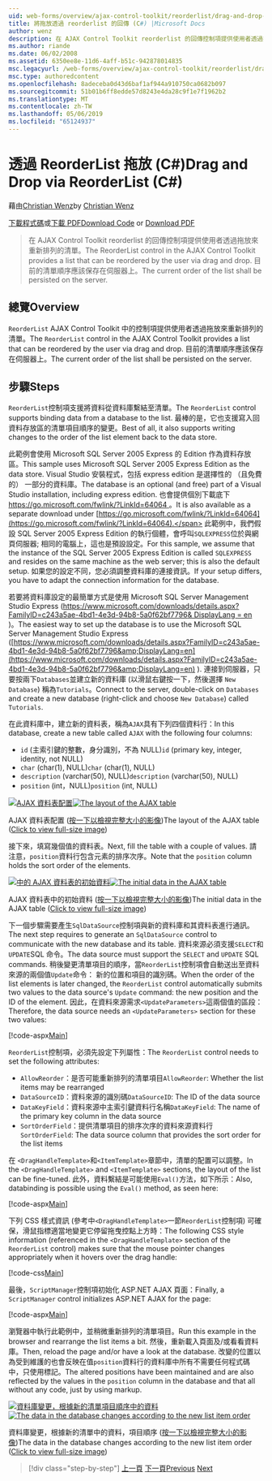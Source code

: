 ```yaml
---
uid: web-forms/overview/ajax-control-toolkit/reorderlist/drag-and-drop-via-reorderlist-cs
title: 將拖放透過 reorderlist 的回傳 (C#) |Microsoft Docs
author: wenz
description: 在 AJAX Control Toolkit reorderlist 的回傳控制項提供使用者透過拖放來重新排列的清單。 目前的清單順序應...
ms.author: riande
ms.date: 06/02/2008
ms.assetid: 6350ee8e-11d6-4aff-b51c-942878014835
msc.legacyurl: /web-forms/overview/ajax-control-toolkit/reorderlist/drag-and-drop-via-reorderlist-cs
msc.type: authoredcontent
ms.openlocfilehash: 8adeceba0d43d6baf1af944a910750ca0682b097
ms.sourcegitcommit: 51b01b6ff8edde57d8243e4da28c9f1e7f1962b2
ms.translationtype: MT
ms.contentlocale: zh-TW
ms.lasthandoff: 05/06/2019
ms.locfileid: "65124937"
---
```

# <a name="drag-and-drop-via-reorderlist-c"></a><span data-ttu-id="73d98-104">透過 ReorderList 拖放 (C#)</span><span class="sxs-lookup"><span data-stu-id="73d98-104">Drag and Drop via ReorderList (C#)</span></span>

<span data-ttu-id="73d98-105">藉由[Christian Wenz](https://github.com/wenz)</span><span class="sxs-lookup"><span data-stu-id="73d98-105">by [Christian Wenz](https://github.com/wenz)</span></span>

<span data-ttu-id="73d98-106">[下載程式碼](http://download.microsoft.com/download/9/3/f/93f8daea-bebd-4821-833b-95205389c7d0/ReorderList5.cs.zip)或[下載 PDF](http://download.microsoft.com/download/2/d/c/2dc10e34-6983-41d4-9c08-f78f5387d32b/reorderlist5CS.pdf)</span><span class="sxs-lookup"><span data-stu-id="73d98-106">[Download Code](http://download.microsoft.com/download/9/3/f/93f8daea-bebd-4821-833b-95205389c7d0/ReorderList5.cs.zip) or [Download PDF](http://download.microsoft.com/download/2/d/c/2dc10e34-6983-41d4-9c08-f78f5387d32b/reorderlist5CS.pdf)</span></span>

> <span data-ttu-id="73d98-107">在 AJAX Control Toolkit reorderlist 的回傳控制項提供使用者透過拖放來重新排列的清單。</span><span class="sxs-lookup"><span data-stu-id="73d98-107">The ReorderList control in the AJAX Control Toolkit provides a list that can be reordered by the user via drag and drop.</span></span> <span data-ttu-id="73d98-108">目前的清單順序應該保存在伺服器上。</span><span class="sxs-lookup"><span data-stu-id="73d98-108">The current order of the list shall be persisted on the server.</span></span>

## <a name="overview"></a><span data-ttu-id="73d98-109">總覽</span><span class="sxs-lookup"><span data-stu-id="73d98-109">Overview</span></span>

<span data-ttu-id="73d98-110">`ReorderList` AJAX Control Toolkit 中的控制項提供使用者透過拖放來重新排列的清單。</span><span class="sxs-lookup"><span data-stu-id="73d98-110">The `ReorderList` control in the AJAX Control Toolkit provides a list that can be reordered by the user via drag and drop.</span></span> <span data-ttu-id="73d98-111">目前的清單順序應該保存在伺服器上。</span><span class="sxs-lookup"><span data-stu-id="73d98-111">The current order of the list shall be persisted on the server.</span></span>

## <a name="steps"></a><span data-ttu-id="73d98-112">步驟</span><span class="sxs-lookup"><span data-stu-id="73d98-112">Steps</span></span>

<span data-ttu-id="73d98-113">`ReorderList`控制項支援將資料從資料庫繫結至清單。</span><span class="sxs-lookup"><span data-stu-id="73d98-113">The `ReorderList` control supports binding data from a database to the list.</span></span> <span data-ttu-id="73d98-114">最棒的是，它也支援寫入回資料存放區的清單項目順序的變更。</span><span class="sxs-lookup"><span data-stu-id="73d98-114">Best of all, it also supports writing changes to the order of the list element back to the data store.</span></span>

<span data-ttu-id="73d98-115">此範例會使用 Microsoft SQL Server 2005 Express 的 Edition 作為資料存放區。</span><span class="sxs-lookup"><span data-stu-id="73d98-115">This sample uses Microsoft SQL Server 2005 Express Edition as the data store.</span></span> <span data-ttu-id="73d98-116">Visual Studio 安裝程式，包括 express edition 是選擇性的 （且免費的） 一部分的資料庫。</span><span class="sxs-lookup"><span data-stu-id="73d98-116">The database is an optional (and free) part of a Visual Studio installation, including express edition.</span></span> <span data-ttu-id="73d98-117">也會提供個別下載底下[ https://go.microsoft.com/fwlink/?LinkId=64064 ](https://go.microsoft.com/fwlink/?LinkId=64064)。</span><span class="sxs-lookup"><span data-stu-id="73d98-117">It is also available as a separate download under [https://go.microsoft.com/fwlink/?LinkId=64064](https://go.microsoft.com/fwlink/?LinkId=64064).</span></span> <span data-ttu-id="73d98-118">此範例中，我們假設 SQL Server 2005 Express Edition 的執行個體，會呼叫`SQLEXPRESS`位於與網頁伺服器; 相同的電腦上，這也是預設設定。</span><span class="sxs-lookup"><span data-stu-id="73d98-118">For this sample, we assume that the instance of the SQL Server 2005 Express Edition is called `SQLEXPRESS` and resides on the same machine as the web server; this is also the default setup.</span></span> <span data-ttu-id="73d98-119">如果您的設定不同，您必須調整資料庫的連接資訊。</span><span class="sxs-lookup"><span data-stu-id="73d98-119">If your setup differs, you have to adapt the connection information for the database.</span></span>

<span data-ttu-id="73d98-120">若要將資料庫設定的最簡單方式是使用 Microsoft SQL Server Management Studio Express ([https://www.microsoft.com/downloads/details.aspx?FamilyID=c243a5ae-4bd1-4e3d-94b8-5a0f62bf7796&amp; DisplayLang = en](https://www.microsoft.com/downloads/details.aspx?FamilyID=c243a5ae-4bd1-4e3d-94b8-5a0f62bf7796&amp;DisplayLang=en) )。</span><span class="sxs-lookup"><span data-stu-id="73d98-120">The easiest way to set up the database is to use the Microsoft SQL Server Management Studio Express ([https://www.microsoft.com/downloads/details.aspx?FamilyID=c243a5ae-4bd1-4e3d-94b8-5a0f62bf7796&amp;DisplayLang=en](https://www.microsoft.com/downloads/details.aspx?FamilyID=c243a5ae-4bd1-4e3d-94b8-5a0f62bf7796&amp;DisplayLang=en) ).</span></span> <span data-ttu-id="73d98-121">連接到伺服器，只要按兩下`Databases`並建立新的資料庫 (以滑鼠右鍵按一下，然後選擇  `New Database`) 稱為`Tutorials`。</span><span class="sxs-lookup"><span data-stu-id="73d98-121">Connect to the server, double-click on `Databases` and create a new database (right-click and choose `New Database`) called `Tutorials`.</span></span>

<span data-ttu-id="73d98-122">在此資料庫中，建立新的資料表，稱為`AJAX`具有下列四個資料行：</span><span class="sxs-lookup"><span data-stu-id="73d98-122">In this database, create a new table called `AJAX` with the following four columns:</span></span>

- <span data-ttu-id="73d98-123">`id` (主索引鍵的整數，身分識別，不為 NULL)</span><span class="sxs-lookup"><span data-stu-id="73d98-123">`id` (primary key, integer, identity, not NULL)</span></span>
- <span data-ttu-id="73d98-124">`char` (char(1), NULL)</span><span class="sxs-lookup"><span data-stu-id="73d98-124">`char` (char(1), NULL)</span></span>
- <span data-ttu-id="73d98-125">`description` (varchar(50), NULL)</span><span class="sxs-lookup"><span data-stu-id="73d98-125">`description` (varchar(50), NULL)</span></span>
- <span data-ttu-id="73d98-126">`position` (int，NULL)</span><span class="sxs-lookup"><span data-stu-id="73d98-126">`position` (int, NULL)</span></span>

<span data-ttu-id="73d98-127">[![AJAX 資料表配置](drag-and-drop-via-reorderlist-cs/_static/image2.png)](drag-and-drop-via-reorderlist-cs/_static/image1.png)</span><span class="sxs-lookup"><span data-stu-id="73d98-127">[![The layout of the AJAX table](drag-and-drop-via-reorderlist-cs/_static/image2.png)](drag-and-drop-via-reorderlist-cs/_static/image1.png)</span></span>

<span data-ttu-id="73d98-128">AJAX 資料表配置 ([按一下以檢視完整大小的影像](drag-and-drop-via-reorderlist-cs/_static/image3.png))</span><span class="sxs-lookup"><span data-stu-id="73d98-128">The layout of the AJAX table ([Click to view full-size image](drag-and-drop-via-reorderlist-cs/_static/image3.png))</span></span>

<span data-ttu-id="73d98-129">接下來，填寫幾個值的資料表。</span><span class="sxs-lookup"><span data-stu-id="73d98-129">Next, fill the table with a couple of values.</span></span> <span data-ttu-id="73d98-130">請注意，`position`資料行包含元素的排序次序。</span><span class="sxs-lookup"><span data-stu-id="73d98-130">Note that the `position` column holds the sort order of the elements.</span></span>

<span data-ttu-id="73d98-131">[![中的 AJAX 資料表的初始資料](drag-and-drop-via-reorderlist-cs/_static/image5.png)](drag-and-drop-via-reorderlist-cs/_static/image4.png)</span><span class="sxs-lookup"><span data-stu-id="73d98-131">[![The initial data in the AJAX table](drag-and-drop-via-reorderlist-cs/_static/image5.png)](drag-and-drop-via-reorderlist-cs/_static/image4.png)</span></span>

<span data-ttu-id="73d98-132">AJAX 資料表中的初始資料 ([按一下以檢視完整大小的影像](drag-and-drop-via-reorderlist-cs/_static/image6.png))</span><span class="sxs-lookup"><span data-stu-id="73d98-132">The initial data in the AJAX table ([Click to view full-size image](drag-and-drop-via-reorderlist-cs/_static/image6.png))</span></span>

<span data-ttu-id="73d98-133">下一個步驟需要產生`SqlDataSource`控制項與新的資料庫和其資料表進行通訊。</span><span class="sxs-lookup"><span data-stu-id="73d98-133">The next step requires to generate an `SqlDataSource` control to communicate with the new database and its table.</span></span> <span data-ttu-id="73d98-134">資料來源必須支援`SELECT`和`UPDATE`SQL 命令。</span><span class="sxs-lookup"><span data-stu-id="73d98-134">The data source must support the `SELECT` and `UPDATE` SQL commands.</span></span> <span data-ttu-id="73d98-135">稍後變更清單項目的順序，當`ReorderList`控制項會自動送出至資料來源的兩個值`Update`命令： 新的位置和項目的識別碼。</span><span class="sxs-lookup"><span data-stu-id="73d98-135">When the order of the list elements is later changed, the `ReorderList` control automatically submits two values to the data source's `Update` command: the new position and the ID of the element.</span></span> <span data-ttu-id="73d98-136">因此，在資料來源需求`<UpdateParameters>`這兩個值的區段：</span><span class="sxs-lookup"><span data-stu-id="73d98-136">Therefore, the data source needs an `<UpdateParameters>` section for these two values:</span></span>

[!code-aspx[Main](drag-and-drop-via-reorderlist-cs/samples/sample1.aspx)]

<span data-ttu-id="73d98-137">`ReorderList`控制項，必須先設定下列屬性：</span><span class="sxs-lookup"><span data-stu-id="73d98-137">The `ReorderList` control needs to set the following attributes:</span></span>

- <span data-ttu-id="73d98-138">`AllowReorder`：是否可能重新排列的清單項目</span><span class="sxs-lookup"><span data-stu-id="73d98-138">`AllowReorder`: Whether the list items may be rearranged</span></span>
- <span data-ttu-id="73d98-139">`DataSourceID`：資料來源的識別碼</span><span class="sxs-lookup"><span data-stu-id="73d98-139">`DataSourceID`: The ID of the data source</span></span>
- <span data-ttu-id="73d98-140">`DataKeyField`：資料來源中主索引鍵資料行名稱</span><span class="sxs-lookup"><span data-stu-id="73d98-140">`DataKeyField`: The name of the primary key column in the data source</span></span>
- <span data-ttu-id="73d98-141">`SortOrderField`：提供清單項目的排序次序的資料來源資料行</span><span class="sxs-lookup"><span data-stu-id="73d98-141">`SortOrderField`: The data source column that provides the sort order for the list items</span></span>

<span data-ttu-id="73d98-142">在 `<DragHandleTemplate>`和`<ItemTemplate>`章節中，清單的配置可以調整。</span><span class="sxs-lookup"><span data-stu-id="73d98-142">In the `<DragHandleTemplate>` and `<ItemTemplate>` sections, the layout of the list can be fine-tuned.</span></span> <span data-ttu-id="73d98-143">此外，資料繫結是可能使用`Eval()`方法，如下所示：</span><span class="sxs-lookup"><span data-stu-id="73d98-143">Also, databinding is possible using the `Eval()` method, as seen here:</span></span>

[!code-aspx[Main](drag-and-drop-via-reorderlist-cs/samples/sample2.aspx)]

<span data-ttu-id="73d98-144">下列 CSS 樣式資訊 (參考中`<DragHandleTemplate>`一節`ReorderList`控制項) 可確保，滑鼠指標適當地變更它停留拖曳控點上方時：</span><span class="sxs-lookup"><span data-stu-id="73d98-144">The following CSS style information (referenced in the `<DragHandleTemplate>` section of the `ReorderList` control) makes sure that the mouse pointer changes appropriately when it hovers over the drag handle:</span></span>

[!code-css[Main](drag-and-drop-via-reorderlist-cs/samples/sample3.css)]

<span data-ttu-id="73d98-145">最後，`ScriptManager`控制項初始化 ASP.NET AJAX 頁面：</span><span class="sxs-lookup"><span data-stu-id="73d98-145">Finally, a `ScriptManager` control initializes ASP.NET AJAX for the page:</span></span>

[!code-aspx[Main](drag-and-drop-via-reorderlist-cs/samples/sample4.aspx)]

<span data-ttu-id="73d98-146">瀏覽器中執行此範例中，並稍微重新排列的清單項目。</span><span class="sxs-lookup"><span data-stu-id="73d98-146">Run this example in the browser and rearrange the list items a bit.</span></span> <span data-ttu-id="73d98-147">然後，重新載入頁面及/或看看資料庫。</span><span class="sxs-lookup"><span data-stu-id="73d98-147">Then, reload the page and/or have a look at the database.</span></span> <span data-ttu-id="73d98-148">改變的位置以為受到維護的也會反映在值`position`資料行的資料庫中所有不需要任何程式碼中，只使用標記。</span><span class="sxs-lookup"><span data-stu-id="73d98-148">The altered positions have been maintained and are also reflected by the values in the `position` column in the database and that all without any code, just by using markup.</span></span>

<span data-ttu-id="73d98-149">[![資料庫變更，根據新的清單項目順序中的資料](drag-and-drop-via-reorderlist-cs/_static/image8.png)](drag-and-drop-via-reorderlist-cs/_static/image7.png)</span><span class="sxs-lookup"><span data-stu-id="73d98-149">[![The data in the database changes according to the new list item order](drag-and-drop-via-reorderlist-cs/_static/image8.png)](drag-and-drop-via-reorderlist-cs/_static/image7.png)</span></span>

<span data-ttu-id="73d98-150">資料庫變更，根據新的清單中的資料，項目順序 ([按一下以檢視完整大小的影像](drag-and-drop-via-reorderlist-cs/_static/image9.png))</span><span class="sxs-lookup"><span data-stu-id="73d98-150">The data in the database changes according to the new list item order ([Click to view full-size image](drag-and-drop-via-reorderlist-cs/_static/image9.png))</span></span>

> [!div class="step-by-step"]
> <span data-ttu-id="73d98-151">[上一頁](using-postbacks-with-reorderlist-cs.md)
> [下一頁](using-postbacks-with-reorderlist-vb.md)</span><span class="sxs-lookup"><span data-stu-id="73d98-151">[Previous](using-postbacks-with-reorderlist-cs.md)
[Next](using-postbacks-with-reorderlist-vb.md)</span></span>
